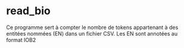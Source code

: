 # read_bio
Ce programme sert à compter le nombre de tokens appartenant à des entitées
nommées (EN) dans un fichier CSV. Les EN sont annotées au format IOB2